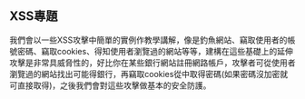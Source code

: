 ## XSS專題

我們會以一些XSS攻擊中簡單的實例作教學講解，像是釣魚網站、竊取使用者的帳號密碼、竊取cookies、得知使用者瀏覽過的網站等等，建構在這些基礎上的延伸攻擊是非常具威脅性的，好比你在某些銀行網站註冊網路帳戶，攻擊者可從使用者瀏覽過的網站找出可能得銀行，再竊取cookies從中取得密碼(如果密碼沒加密就可直接取得)，之後我們會對這些攻擊做基本的安全防護。
